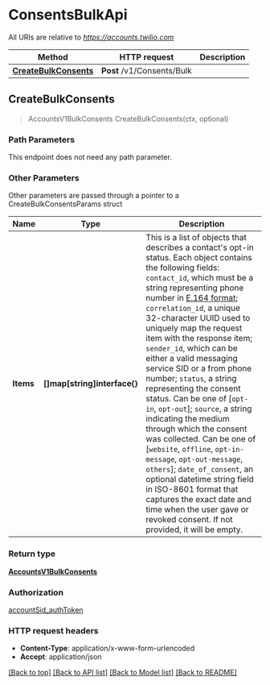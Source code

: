 # ConsentsBulkApi

All URIs are relative to *https://accounts.twilio.com*

Method | HTTP request | Description
------------- | ------------- | -------------
[**CreateBulkConsents**](ConsentsBulkApi.md#CreateBulkConsents) | **Post** /v1/Consents/Bulk | 



## CreateBulkConsents

> AccountsV1BulkConsents CreateBulkConsents(ctx, optional)





### Path Parameters

This endpoint does not need any path parameter.

### Other Parameters

Other parameters are passed through a pointer to a CreateBulkConsentsParams struct


Name | Type | Description
------------- | ------------- | -------------
**Items** | **[]map[string]interface{}** | This is a list of objects that describes a contact's opt-in status. Each object contains the following fields: `contact_id`, which must be a string representing phone number in [E.164 format](https://www.twilio.com/docs/glossary/what-e164); `correlation_id`, a unique 32-character UUID used to uniquely map the request item with the response item; `sender_id`, which can be either a valid messaging service SID or a from phone number; `status`, a string representing the consent status. Can be one of [`opt-in`, `opt-out`]; `source`, a string indicating the medium through which the consent was collected. Can be one of [`website`, `offline`, `opt-in-message`, `opt-out-message`, `others`]; `date_of_consent`, an optional datetime string field in ISO-8601 format that captures the exact date and time when the user gave or revoked consent. If not provided, it will be empty.

### Return type

[**AccountsV1BulkConsents**](AccountsV1BulkConsents.md)

### Authorization

[accountSid_authToken](../README.md#accountSid_authToken)

### HTTP request headers

- **Content-Type**: application/x-www-form-urlencoded
- **Accept**: application/json

[[Back to top]](#) [[Back to API list]](../README.md#documentation-for-api-endpoints)
[[Back to Model list]](../README.md#documentation-for-models)
[[Back to README]](../README.md)

